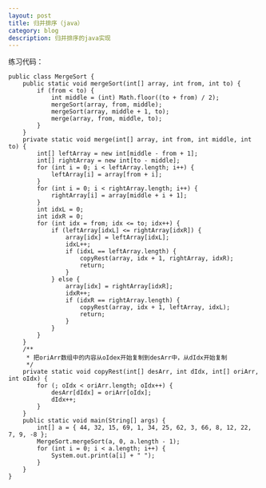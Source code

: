 ```yaml
---
layout: post
title: 归并排序（java）
category: blog
description: 归并排序的java实现
---
```


练习代码：

	public class MergeSort {
	    public static void mergeSort(int[] array, int from, int to) {
	        if (from < to) {
	            int middle = (int) Math.floor((to + from) / 2);
	            mergeSort(array, from, middle);
	            mergeSort(array, middle + 1, to);
	            merge(array, from, middle, to);
	        }
	    }
	    private static void merge(int[] array, int from, int middle, int to) {
	        int[] leftArray = new int[middle - from + 1];
	        int[] rightArray = new int[to - middle];
	        for (int i = 0; i < leftArray.length; i++) {
	            leftArray[i] = array[from + i];
	        }
	        for (int i = 0; i < rightArray.length; i++) {
	            rightArray[i] = array[middle + i + 1];
	        }
	        int idxL = 0;
	        int idxR = 0;
	        for (int idx = from; idx <= to; idx++) {
	            if (leftArray[idxL] <= rightArray[idxR]) {
	                array[idx] = leftArray[idxL];
	                idxL++;
	                if (idxL == leftArray.length) {
	                    copyRest(array, idx + 1, rightArray, idxR);
	                    return;
	                }
	            } else {
	                array[idx] = rightArray[idxR];
	                idxR++;
	                if (idxR == rightArray.length) {
	                    copyRest(array, idx + 1, leftArray, idxL);
	                    return;
	                }
	            }
	        }
	    }
	    /**
	     * 把oriArr数组中的内容从oIdex开始复制到desArr中，从dIdx开始复制
	     */
	    private static void copyRest(int[] desArr, int dIdx, int[] oriArr, int oIdx) {
	        for (; oIdx < oriArr.length; oIdx++) {
	            desArr[dIdx] = oriArr[oIdx];
	            dIdx++;
	        }
	    }
	    public static void main(String[] args) {
	        int[] a = { 44, 32, 15, 69, 1, 34, 25, 62, 3, 66, 8, 12, 22, 7, 9, -8 };
	        MergeSort.mergeSort(a, 0, a.length - 1);
	        for (int i = 0; i < a.length; i++) {
	            System.out.print(a[i] + " ");
	        }
	    }
	}

